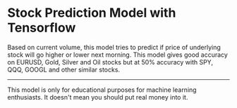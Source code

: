 # Stock Prediction Model with Tensorflow

Based on current volume, this model tries to predict if price of underlying stock will go higher or lower next morning. This model gives good accuracy on EURUSD, Gold, Silver and Oil stocks but at 50% accuracy with SPY, QQQ, GOOGL and other similar stocks.

---
This model is only for educational purposes for machine learning enthusiasts. It doesn't mean you should put real money into it.
